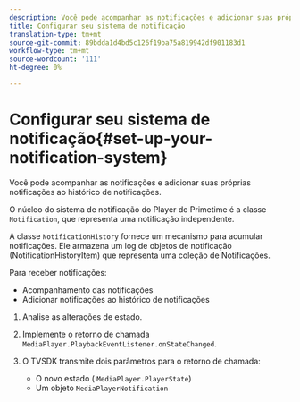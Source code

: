 ```yaml
---
description: Você pode acompanhar as notificações e adicionar suas próprias notificações ao histórico de notificações.
title: Configurar seu sistema de notificação
translation-type: tm+mt
source-git-commit: 89bdda1d4bd5c126f19ba75a819942df901183d1
workflow-type: tm+mt
source-wordcount: '111'
ht-degree: 0%

---
```



# Configurar seu sistema de notificação{#set-up-your-notification-system}

Você pode acompanhar as notificações e adicionar suas próprias notificações ao histórico de notificações.

O núcleo do sistema de notificação do Player do Primetime é a classe `Notification`, que representa uma notificação independente.

A classe `NotificationHistory` fornece um mecanismo para acumular notificações. Ele armazena um log de objetos de notificação (NotificationHistoryItem) que representa uma coleção de Notificações.

Para receber notificações:

* Acompanhamento das notificações
* Adicionar notificações ao histórico de notificações

1. Analise as alterações de estado.
1. Implemente o retorno de chamada `MediaPlayer.PlaybackEventListener.onStateChanged`.
1. O TVSDK transmite dois parâmetros para o retorno de chamada:

   * O novo estado ( `MediaPlayer.PlayerState`)
   * Um objeto `MediaPlayerNotification`

